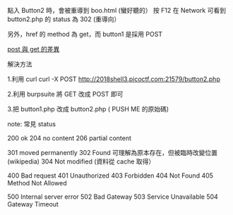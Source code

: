 點入 Button2 時，會被重導到 boo.html (蠻好聽的）
按 F12 在 Network 可看到 button2.php 的 status 為 302 (重導向）

另外，href 的 method 為 get，而 button1 是採用 POST

[post 與 get 的差異](https://blog.toright.com/posts/1203/%E6%B7%BA%E8%AB%87-http-method%EF%BC%9A%E8%A1%A8%E5%96%AE%E4%B8%AD%E7%9A%84-get-%E8%88%87-post-%E6%9C%89%E4%BB%80%E9%BA%BC%E5%B7%AE%E5%88%A5%EF%BC%9F.html)


解決方法

1.利用 curl 
curl -X POST http://2018shell3.picoctf.com:21579/button2.php

2.利用 burpsuite
將 GET 改成 POST 即可

3.把 button1.php 改成 button2.php ( PUSH ME 的原始碼)



note: 常見 status

200 ok
204 no content
206 partial content

301 moved permanently
302 Found
可理解為原本存在，但被臨時改變位置 (wikipedia)
304 Not modified (資料從 cache 取得）

400 Bad request
401 Unauthorized
403 Forbidden
404 Not Found
405 Method Not Allowed

500 Internal server error
502 Bad Gateway
503 Service Unavailable
504 Gateway Timeout
